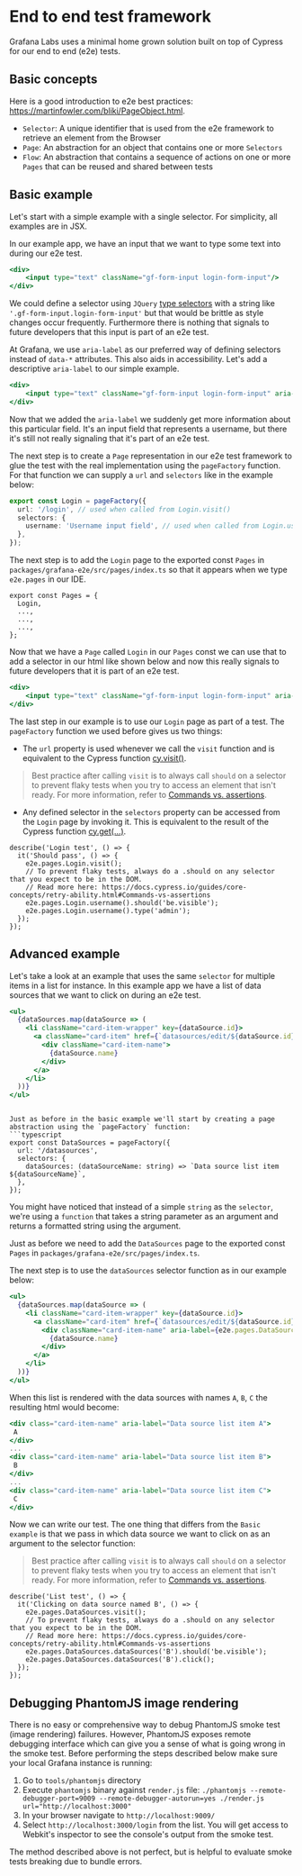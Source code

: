 # End to end test framework
Grafana Labs uses a minimal home grown solution built on top of Cypress for our end to end (e2e) tests.

## Basic concepts
Here is a good introduction to e2e best practices: https://martinfowler.com/bliki/PageObject.html.
- `Selector`: A unique identifier that is used from the e2e framework to retrieve an element from the Browser
- `Page`: An abstraction for an object that contains one or more `Selectors`
- `Flow`: An abstraction that contains a sequence of actions on one or more `Pages` that can be reused and shared between tests

## Basic example
Let's start with a simple example with a single selector. For simplicity, all examples are in JSX.

In our example app, we have an input that we want to type some text into during our e2e test.
```jsx harmony
<div>
    <input type="text" className="gf-form-input login-form-input"/>
</div>
```

We could define a selector using `JQuery` [type selectors](https://api.jquery.com/category/selectors/) with a string like `'.gf-form-input.login-form-input'` but that would be brittle as style changes occur frequently. Furthermore there is nothing that signals to future developers that this input is part of an e2e test.

At Grafana, we use `aria-label` as our preferred way of defining selectors instead of `data-*` attributes. This also aids in accessibility.
Let's add a descriptive `aria-label` to our simple example.
```jsx harmony
<div>
    <input type="text" className="gf-form-input login-form-input" aria-label="Username input field"/>
</div>
```

Now that we added the `aria-label` we suddenly get more information about this particular field. It's an input field that represents a username, but there it's still not really signaling that it's part of an e2e test.

The next step is to create a `Page` representation in our e2e test framework to glue the test with the real implementation using the `pageFactory` function. For that function we can supply a `url` and `selectors` like in the example below:
```typescript
export const Login = pageFactory({
  url: '/login', // used when called from Login.visit()
  selectors: {
    username: 'Username input field', // used when called from Login.username().type('Hello World')
  },
});
```

The next step is to add the `Login` page to the exported const `Pages` in `packages/grafana-e2e/src/pages/index.ts` so that it appears when we type `e2e.pages` in our IDE.
```ecmascript 6
export const Pages = {
  Login,
  ...,
  ...,
  ...,
};

```
Now that we have a `Page` called `Login` in our `Pages` const we can use that to add a selector in our html like shown below and now this really signals to future developers that it is part of an e2e test.
```jsx harmony
<div>
    <input type="text" className="gf-form-input login-form-input" aria-label={e2e.pages.Login.selectors.username}/>
</div>
```

The last step in our example is to use our `Login` page as part of a test. The `pageFactory` function we used before gives us two things:
- The `url` property is used whenever we call the `visit` function and is equivalent to the Cypress function [cy.visit()](https://docs.cypress.io/api/commands/visit.html#Syntax).
> Best practice after calling `visit` is to always call `should` on a selector to prevent flaky tests when you try to access an element that isn't ready. For more information, refer to [Commands vs. assertions](https://docs.cypress.io/guides/core-concepts/retry-ability.html#Commands-vs-assertions).
- Any defined selector in the `selectors` property can be accessed from the `Login` page by invoking it. This is equivalent to the result of the Cypress function [cy.get(...)](https://docs.cypress.io/api/commands/get.html#Syntax).
```ecmascript 6
describe('Login test', () => {
  it('Should pass', () => {
    e2e.pages.Login.visit();
    // To prevent flaky tests, always do a .should on any selector that you expect to be in the DOM.
    // Read more here: https://docs.cypress.io/guides/core-concepts/retry-ability.html#Commands-vs-assertions
    e2e.pages.Login.username().should('be.visible');
    e2e.pages.Login.username().type('admin');
  });
});
```

## Advanced example
Let's take a look at an example that uses the same `selector` for multiple items in a list for instance. In this example app we have a list of data sources that we want to click on during an e2e test.

```jsx harmony
<ul>
  {dataSources.map(dataSource => (
    <li className="card-item-wrapper" key={dataSource.id}>
      <a className="card-item" href={`datasources/edit/${dataSource.id}`}>
        <div className="card-item-name">
          {dataSource.name}
        </div>
      </a>
    </li>
  ))}
</ul>
```
```

Just as before in the basic example we'll start by creating a page abstraction using the `pageFactory` function:
```typescript
export const DataSources = pageFactory({
  url: '/datasources',
  selectors: {
    dataSources: (dataSourceName: string) => `Data source list item ${dataSourceName}`,
  },
});
```
You might have noticed that instead of a simple `string` as the `selector`, we're using a `function` that takes a string parameter as an argument and returns a formatted string using the argument.

Just as before we need to add the `DataSources` page to the exported const `Pages` in `packages/grafana-e2e/src/pages/index.ts`.

The next step is to use the `dataSources` selector function as in our example below:
```jsx harmony
<ul>
  {dataSources.map(dataSource => (
    <li className="card-item-wrapper" key={dataSource.id}>
      <a className="card-item" href={`datasources/edit/${dataSource.id}`}>
        <div className="card-item-name" aria-label={e2e.pages.DataSources.selectors.dataSources(dataSource.name)}>
          {dataSource.name}
        </div>
      </a>
    </li>
  ))}
</ul>
```

When this list is rendered with the data sources with names `A`, `B`, `C` the resulting html would become:
```jsx harmony
<div class="card-item-name" aria-label="Data source list item A">
 A
</div>
...
<div class="card-item-name" aria-label="Data source list item B">
 B
</div>
...
<div class="card-item-name" aria-label="Data source list item C">
 C
</div>
```

Now we can write our test. The one thing that differs from the `Basic example` is that we pass in which data source we want to click on as an argument to the selector function:
> Best practice after calling `visit` is to always call `should` on a selector to prevent flaky tests when you try to access an element that isn't ready. For more information, refer to [Commands vs. assertions](https://docs.cypress.io/guides/core-concepts/retry-ability.html#Commands-vs-assertions).
```ecmascript 6
describe('List test', () => {
  it('Clicking on data source named B', () => {
    e2e.pages.DataSources.visit();
    // To prevent flaky tests, always do a .should on any selector that you expect to be in the DOM.
    // Read more here: https://docs.cypress.io/guides/core-concepts/retry-ability.html#Commands-vs-assertions
    e2e.pages.DataSources.dataSources('B').should('be.visible');
    e2e.pages.DataSources.dataSources('B').click();
  });
});
```


## Debugging PhantomJS image rendering

There is no easy or comprehensive way to debug PhantomJS smoke test (image rendering) failures. However, PhantomJS exposes remote debugging interface which can give you a sense of what is going wrong in the smoke test. Before performing the steps described below make sure your local Grafana instance is running:

1. Go to `tools/phantomjs` directory
2. Execute `phantomjs` binary against `render.js` file: `./phantomjs --remote-debugger-port=9009 --remote-debugger-autorun=yes ./render.js url="http://localhost:3000"`
3. In your browser navigate to `http://localhost:9009/`
4. Select `http://localhost:3000/login` from the list. You will get access to Webkit's inspector to see the console's output from the smoke test.

The method described above is not perfect, but is helpful to evaluate smoke tests breaking due to bundle errors.

